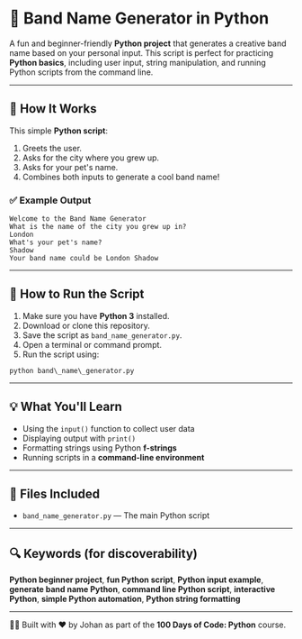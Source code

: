 # 🎸 Band Name Generator in Python

A fun and beginner-friendly **Python project** that generates a creative band name based on your personal input. This script is perfect for practicing **Python basics**, including user input, string manipulation, and running Python scripts from the command line.

---

## 🧠 How It Works

This simple **Python script**:

1. Greets the user.
2. Asks for the city where you grew up.
3. Asks for your pet's name.
4. Combines both inputs to generate a cool band name!

### ✅ Example Output

```
Welcome to the Band Name Generator
What is the name of the city you grew up in?
London
What's your pet's name?
Shadow
Your band name could be London Shadow
```

---

## 🚀 How to Run the Script

1. Make sure you have **Python 3** installed.
2. Download or clone this repository.
3. Save the script as `band_name_generator.py`.
4. Open a terminal or command prompt.
5. Run the script using:

```
python band\_name\_generator.py
```

---

## 💡 What You'll Learn

* Using the `input()` function to collect user data
* Displaying output with `print()`
* Formatting strings using Python **f-strings**
* Running scripts in a **command-line environment**

---

## 📁 Files Included

* `band_name_generator.py` — The main Python script

---

## 🔍 Keywords (for discoverability)

**Python beginner project**, **fun Python script**, **Python input example**, **generate band name Python**, **command line Python script**, **interactive Python**, **simple Python automation**, **Python string formatting**

---

👨‍💻 Built with ❤️ by Johan as part of the **100 Days of Code: Python** course.


